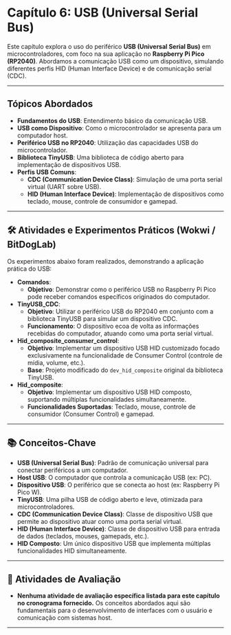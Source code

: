 # Capítulo 6: USB (Universal Serial Bus)

Este capítulo explora o uso do periférico **USB (Universal Serial Bus)** em microcontroladores, com foco na sua aplicação no **Raspberry Pi Pico (RP2040)**. Abordamos a comunicação USB como um dispositivo, simulando diferentes perfis HID (Human Interface Device) e de comunicação serial (CDC).

---

## Tópicos Abordados

* **Fundamentos do USB**: Entendimento básico da comunicação USB.
* **USB como Dispositivo**: Como o microcontrolador se apresenta para um computador host.
* **Periférico USB no RP2040**: Utilização das capacidades USB do microcontrolador.
* **Biblioteca TinyUSB**: Uma biblioteca de código aberto para implementação de dispositivos USB.
* **Perfis USB Comuns**:
    * **CDC (Communication Device Class)**: Simulação de uma porta serial virtual (UART sobre USB).
    * **HID (Human Interface Device)**: Implementação de dispositivos como teclado, mouse, controle de consumidor e gamepad.

---

## 🛠️ Atividades e Experimentos Práticos (Wokwi / BitDogLab)

Os experimentos abaixo foram realizados, demonstrando a aplicação prática do USB:

* **Comandos**:
    * **Objetivo**: Demonstrar como o periférico USB no Raspberry Pi Pico pode receber comandos específicos originados do computador.
* **TinyUSB\_CDC**:
    * **Objetivo**: Utilizar o periférico USB do RP2040 em conjunto com a biblioteca TinyUSB para simular um dispositivo CDC.
    * **Funcionamento**: O dispositivo ecoa de volta as informações recebidas do computador, atuando como uma porta serial virtual.
* **Hid\_composite\_consumer\_control**:
    * **Objetivo**: Implementar um dispositivo USB HID customizado focado exclusivamente na funcionalidade de Consumer Control (controle de mídia, volume, etc.).
    * **Base**: Projeto modificado do `dev_hid_composite` original da biblioteca TinyUSB.
* **Hid\_composite**:
    * **Objetivo**: Implementar um dispositivo USB HID composto, suportando múltiplas funcionalidades simultaneamente.
    * **Funcionalidades Suportadas**: Teclado, mouse, controle de consumidor (Consumer Control) e gamepad.

---

## 📚 Conceitos-Chave

* **USB (Universal Serial Bus)**: Padrão de comunicação universal para conectar periféricos a um computador.
* **Host USB**: O computador que controla a comunicação USB (ex: PC).
* **Dispositivo USB**: O periférico que se conecta ao host (ex: Raspberry Pi Pico W).
* **TinyUSB**: Uma pilha USB de código aberto e leve, otimizada para microcontroladores.
* **CDC (Communication Device Class)**: Classe de dispositivo USB que permite ao dispositivo atuar como uma porta serial virtual.
* **HID (Human Interface Device)**: Classe de dispositivo USB para entrada de dados (teclados, mouses, gamepads, etc.).
* **HID Composto**: Um único dispositivo USB que implementa múltiplas funcionalidades HID simultaneamente.

---

## 📝 Atividades de Avaliação

* **Nenhuma atividade de avaliação específica listada para este capítulo no cronograma fornecido.** Os conceitos abordados aqui são fundamentais para o desenvolvimento de interfaces com o usuário e comunicação com sistemas host.

---